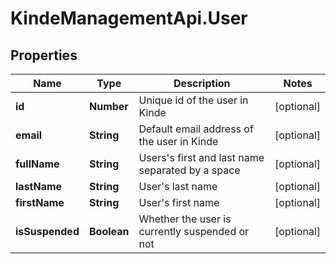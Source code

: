 # KindeManagementApi.User

## Properties

Name | Type | Description | Notes
------------ | ------------- | ------------- | -------------
**id** | **Number** | Unique id of the user in Kinde | [optional] 
**email** | **String** | Default email address of the user in Kinde | [optional] 
**fullName** | **String** | Users&#39;s first and last name separated by a space | [optional] 
**lastName** | **String** | User&#39;s last name | [optional] 
**firstName** | **String** | User&#39;s first name | [optional] 
**isSuspended** | **Boolean** | Whether the user is currently suspended or not | [optional] 


